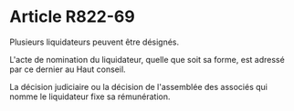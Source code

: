 # Article R822-69

<p>   Plusieurs liquidateurs peuvent être désignés.</p><p>   L'acte de nomination du liquidateur, quelle que soit sa forme, est adressé par ce dernier  au Haut conseil.</p><p>   La décision judiciaire ou la décision de l'assemblée des associés qui nomme le liquidateur fixe sa rémunération.</p>